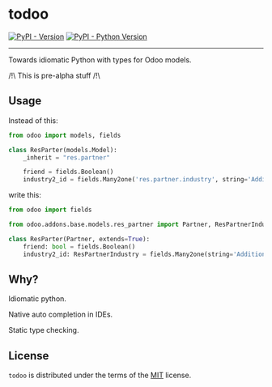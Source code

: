 # todoo

[![PyPI - Version](https://img.shields.io/pypi/v/todoo.svg)](https://pypi.org/project/todoo)
[![PyPI - Python Version](https://img.shields.io/pypi/pyversions/todoo.svg)](https://pypi.org/project/todoo)

-----

Towards idiomatic Python with types for Odoo models.

/!\ This is pre-alpha stuff /!\

## Usage

Instead of this:

```python
from odoo import models, fields

class ResParter(models.Model):
    _inherit = "res.partner"

    friend = fields.Boolean()
    industry2_id = fields.Many2one('res.partner.industry', string='Additional Industry')
```

write this:

```python
from odoo import fields

from odoo.addons.base.models.res_partner import Partner, ResPartnerIndustry

class ResParter(Partner, extends=True):
    friend: bool = fields.Boolean()
    industry2_id: ResPartnerIndustry = fields.Many2one(string='Additional Industry')
```

## Why?

Idiomatic python.

Native auto completion in IDEs.

Static type checking.

## License

`todoo` is distributed under the terms of the [MIT](https://spdx.org/licenses/MIT.html) license.
